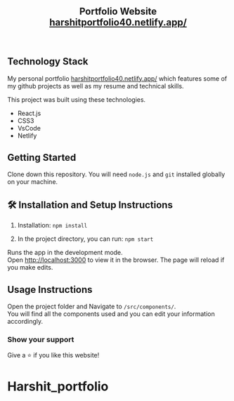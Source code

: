 <h2 align="center">
  Portfolio Website<br/>
  <a href="https://harshitportfolio40.netlify.app/" target="_blank">harshitportfolio40.netlify.app/</a>
</h2>

<br/>

## Technology Stack

My personal portfolio <a href="https://harshitportfolio40.netlify.app/" target="_blank">harshitportfolio40.netlify.app/</a> which features some of my github projects as well as my resume and technical skills.<br/>

This project was built using these technologies.

- React.js
- CSS3
- VsCode
- Netlify

## Getting Started

Clone down this repository. You will need `node.js` and `git` installed globally on your machine.

## 🛠 Installation and Setup Instructions

1. Installation: `npm install`

2. In the project directory, you can run: `npm start`

Runs the app in the development mode.\
Open [http://localhost:3000](http://localhost:3000) to view it in the browser.
The page will reload if you make edits.

## Usage Instructions

Open the project folder and Navigate to `/src/components/`. <br/>
You will find all the components used and you can edit your information accordingly.

### Show your support

Give a ⭐ if you like this website!

# Harshit_portfolio
